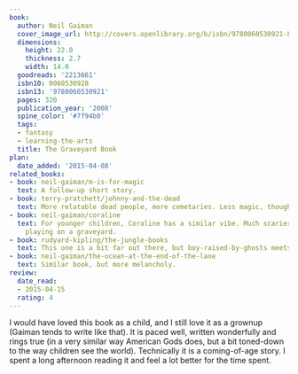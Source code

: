 ```yaml
---
book:
  author: Neil Gaiman
  cover_image_url: http://covers.openlibrary.org/b/isbn/9780060530921-L.jpg
  dimensions:
    height: 22.0
    thickness: 2.7
    width: 14.0
  goodreads: '2213661'
  isbn10: 0060530928
  isbn13: '9780060530921'
  pages: 320
  publication_year: '2008'
  spine_color: '#7f94b0'
  tags:
  - fantasy
  - learning-the-arts
  title: The Graveyard Book
plan:
  date_added: '2015-04-08'
related_books:
- book: neil-gaiman/m-is-for-magic
  text: A follow-up short story.
- book: terry-pratchett/johnny-and-the-dead
  text: More relatable dead people, more cemetaries. Less magic, though.
- book: neil-gaiman/coraline
  text: For younger children, Coraline has a similar vibe. Much scarier despite not
    playing on a graveyard.
- book: rudyard-kipling/the-jungle-books
  text: This one is a bit far out there, but boy-raised-by-ghosts meets boy-raised-by-wolves.
- book: neil-gaiman/the-ocean-at-the-end-of-the-lane
  text: Similar book, but more melancholy.
review:
  date_read:
  - 2015-04-15
  rating: 4
---
```


I would have loved this book as a child, and I still love it as a grownup (Gaiman tends to write like that). It is paced
well, written wonderfully and rings true (in a very similar way American Gods does, but a bit toned-down to the way
children see the world). Technically it is a coming-of-age story. I spent a long afternoon reading it and feel a lot
better for the time spent.
